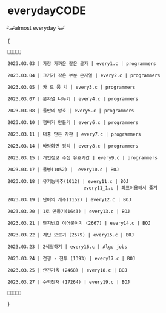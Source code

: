 # everydayCODE

˃̵ࡇ˂̵almost everyday ˃̵ࡇ˂̵


{

    🥝🥝🥝🥝🥝

    2023.03.03 | 가장 가까운 같은 글자 | every1.c | programmers 

    2023.03.04 | 크기가 작은 부분 문자열 | every2.c | programmers

    2023.03.05 | 카 드 뭉 치 | every3.c | programmers

    2023.03.07 | 문자열 나누기 | every4.c | programmers

    2023.03.08 | 둘만의 암호 | every5.c | programmers

    2023.03.10 | 햄버거 만들기 | every6.c | programmers

    2023.03.11 | 대충 만든 자판 | every7.c | programmers

    2023.03.14 | 바탕화면 정리 | every8.c | programmers

    2023.03.15 | 개인정보 수집 유효기간 | every9.c | programmers

    2023.03.17 | 물병(1052) |  every10.c | BOJ

    2023.03.18 | 유기농배추(1012) | every11.c | BOJ
                                every11_1.c | 좌표이용해서 풀기

    2023.03.19 | 단어의 개수(1152) | every12.c | BOJ

    2023.03.20 | 1로 만들기(1643) | every13.c | BOJ

    2023.03.21 | 단지번호 이어붙이기 (2667) | every14.c | BOJ

    2023.03.22 | 계단 오르기 (2579) | every15.c | BOJ

    2023.03.23 | 2색칠하기 | every16.c | Algo jobs

    2023.03.24 | 전쟁 - 전투 (1393) | every17.c | BOJ

    2023.03.25 | 안전가옥 (2468) | every18.c | BOJ

    2023.03.27 | 수학천재 (17264) | every19.c | BOJ

    🥝🥝🥝🥝🥝
}
